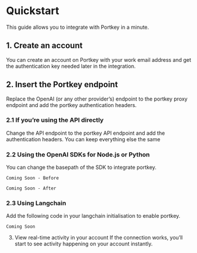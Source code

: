 # Quickstart

This guide allows you to integrate with Portkey in a minute.

## 1. Create an account
You can create an account on Portkey with your work email address and get the authentication key needed later in the integration.

## 2. Insert the Portkey endpoint
Replace the OpenAI (or any other provider’s) endpoint to the portkey proxy endpoint and add the portkey authentication headers.

### 2.1 If you’re using the API directly
Change the API endpoint to the portkey API endpoint and add the authentication headers. You can keep everything else the same

### 2.2 Using the OpenAI SDKs for Node.js or Python
You can change the basepath of the SDK to integrate portkey.

```
Coming Soon - Before
```

```
Coming Soon - After
```

### 2.3 Using Langchain
Add the following code in your langchain initialisation to enable portkey.

```
Coming Soon
```

3. View real-time activity in your account
If the connection works, you’ll start to see activity happening on your account instantly.
